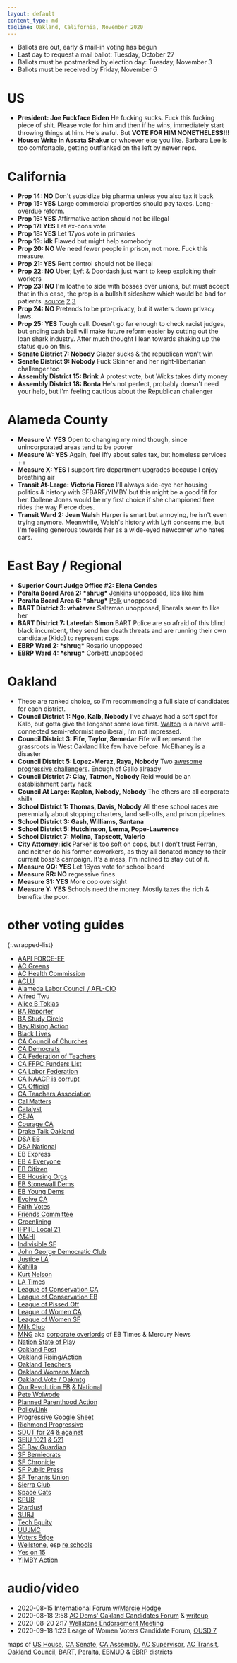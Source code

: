 ```yaml
---
layout: default
content_type: md
tagline: Oakland, California, November 2020
---
```


* Ballots are out, early & mail-in voting has begun
* Last day to request a mail ballot: Tuesday, October 27
* Ballots must be postmarked by election day: Tuesday, November 3
* Ballots must be received by Friday, November 6

# US
* **President: Joe Fuckface Biden** He fucking sucks. Fuck this fucking piece of shit. Please vote for him and then if he wins, immediately start throwing things at him. He's awful. But **VOTE FOR HIM NONETHELESS!!!**
* **House: Write in Assata Shakur** or whoever else you like. Barbara Lee is too comfortable, getting outflanked on the left by newer reps.

# California
* **Prop 14: NO** Don't subsidize big pharma unless you also tax it back
* **Prop 15: YES** Large commercial properties should pay taxes. Long-overdue reform.
* **Prop 16: YES** Affirmative action should not be illegal
* **Prop 17: YES** Let ex-cons vote
* **Prop 18: YES** Let 17yos vote in primaries
* **Prop 19: idk** Flawed but might help somebody
* **Prop 20: NO** We need fewer people in prison, not more. Fuck this measure.
* **Prop 21: YES** Rent control should not be illegal
* **Prop 22: NO** Uber, Lyft & Doordash just want to keep exploiting their workers
* **Prop 23: NO** I'm loathe to side with bosses over unions, but must accept that in this case, the prop is a bullshit sideshow which would be bad for patients. [source](https://www.rsnhope.org/rsn-blog/no-pro-23/) [2](https://www.nytimes.com/2019/08/02/health/kidney-dialysis-kickbacks.html) [3](https://www.cmadocs.org/newsroom/news/view/ArticleId/38532/CMA-Board-of-Trustees-votes-to-oppose-dialysis-ballot-initiative)
* **Prop 24: NO** Pretends to be pro-privacy, but it waters down privacy laws.
* **Prop 25: YES** Tough call. Doesn't go far enough to check racist judges, but ending cash bail will make future reform easier by cutting out the loan shark industry. After much thought I lean towards shaking up the status quo on this.
* **Senate District 7: Nobody** Glazer sucks & the republican won't win
* **Senate District 9: Nobody** Fuck Skinner and her right-libertarian challenger too
* **Assembly District 15: Brink** A protest vote, but Wicks takes dirty money
* **Assembly District 18: Bonta** He's not perfect, probably doesn't need your help, but I'm feeling cautious about the Republican challenger

# Alameda County
* **Measure V: YES** Open to changing my mind though, since unincorporated areas tend to be poorer
* **Measure W: YES** Again, feel iffy about sales tax, but homeless services ++
* **Measure X: YES** I support fire department upgrades because I enjoy breathing air
* **Transit At-Large: Victoria Fierce** I'll always side-eye her housing politics & history with SFBARF/YIMBY but this might be a good fit for her. Dollene Jones would be my first choice if she championed free rides the way Fierce does.
* **Transit Ward 2: Jean Walsh** Harper is smart but annoying, he isn't even trying anymore. Meanwhile, Walsh's history with Lyft concerns me, but I'm feeling generous towards her as a wide-eyed newcomer who hates cars.

# East Bay / Regional
* **Superior Court Judge Office #2: Elena Condes**
* **Peralta Board Area 2: \*shrug\*** [Jenkins](https://www.jenkinsforperalta.com/) unopposed, libs like him
* **Peralta Board Area 6: \*shrug\*** [Polk](https://www.dyanaforperalta.com/) unopposed
* **BART District 3: whatever** Saltzman unopposed, liberals seem to like her
* **BART District 7: Lateefah Simon** BART Police are so afraid of this blind black incumbent, they send her death threats and are running their own candidate (Kidd) to represent cops
* **EBRP Ward 2: \*shrug\*** Rosario unopposed
* **EBRP Ward 4: \*shrug\*** Corbett unopposed

# Oakland
* These are ranked choice, so I'm recommending a full slate of candidates for each district.
* **Council District 1: Ngo, Kalb, Nobody** I've always had a soft spot for Kalb, but gotta give the longshot some love first. [Walton](https://www.youtube.com/watch?v=wu6Dp0ZjsRU) is a naive well-connected semi-reformist neoliberal, I'm not impressed.
* **Council District 3: Fife, Taylor, Semedar** Fife will represent the grassroots in West Oakland like few have before. McElhaney is a disaster
* **Council District 5: Lopez-Meraz, Raya, Nobody** Two [awesome progressive challengers](https://twitter.com/zoelopezmeraz/status/1302338841639034886). Enough of Gallo already
* **Council District 7: Clay, Tatmon, Nobody** Reid would be an establishment party hack
* **Council At Large: Kaplan, Nobody, Nobody** The others are all corporate shills
* **School District 1: Thomas, Davis, Nobody** All these school races are perennially about stopping charters, land sell-offs, and prison pipelines.
* **School District 3: Gash, Williams, Santana**
* **School District 5: Hutchinson, Lerma, Pope-Lawrence**
* **School District 7: Molina, Tapscott, Valerio**
* **City Attorney: idk** Parker is too soft on cops, but I don't trust Ferran, and neither do his former coworkers, as they all donated money to their current boss's campaign. It's a mess, I'm inclined to stay out of it.
* **Measure QQ: YES** Let 16yos vote for school board
* **Measure RR: NO** regressive fines
* **Measure S1: YES** More cop oversight
* **Measure Y: YES** Schools need the money. Mostly taxes the rich & benefits the poor.

# other voting guides

{:.wrapped-list}
* [AAPI FORCE-EF](https://aapiforce-ef.vote/wp-content/uploads/2020/10/English-Voter-Guide-2.pdf)
* [AC Greens](https://acgreens.wordpress.com/voter-guides/)
* [AC Health Commission](https://acphc.files.wordpress.com/2020/09/acphc-voter_guide_2020.pdf)
* [ACLU](https://www.aclunc.org/vote)
* [Alameda Labor Council / AFL-CIO](https://alamedalabor.org/wp-content/uploads/2020/10/alc_endoresements-slate-2020_booklet_web.pdf)
* [Alfred Twu](https://mobile.twitter.com/alfred_twu/status/1303047250474483712)
* [Alice B Toklas](http://www.alicebtoklas.org/2020/08/nov2020endorsements/)
* [BA Reporter](https://www.ebar.com/news/news/297715)
* [BA Study Circle](https://drive.google.com/file/d/1smpTpPPIwLn8r1WeJz8R-3Pm5nnVMshM/view)
* [Bay Rising Action](https://bayrisingaction.org/2020summary/)
* [Black Lives](https://www.blacklivesvoterguide.org/)
* [CA Council of Churches](http://www.churchimpact.org/impact-blog/november-2020-ballot-recommendations-from-impact)
* [CA Democrats](https://cademorg-media.s3.amazonaws.com/wp-content/uploads/2020/09/28204844/CDP-PropEnsorsements__Interactive.pdf)
* [CA Federation of Teachers](https://www.cft.org/sites/main/files/file-attachments/cft_endorsements-november-3.pdf)
* [CA FFPC Funders List](http://www.fppc.ca.gov/transparency/top-contributors/nov-20-gen.html)
* [CA Labor Federation](https://calaborfed.org/2020-general-election-endorsements/)
* [CA NAACP is corrupt](https://calmatters.org/politics/2020/09/california-naacp-president-helps-corporate-ballot-measure-campaigns/)
* [CA Official](https://vig.cdn.sos.ca.gov/2020/general/pdf/complete-vig.pdf)
* [CA Teachers Association](https://www.cta.org/election-2020)
* [Cal Matters](https://calmatters.org/election-2020-guide/)
* [Catalyst](https://catalystactionfund.org/2020/10/01/catalyst-action-fund-endorsement-for-2020/)
* [CEJA](http://ceja-action.org/ej-voter/voterguide/)
* [Courage CA](https://progressivevotersguide.com/california/?county=alameda&c=1)
* [Drake Talk Oakland](https://draketalkoakland.com/2020/10/01/alameda-county-and-oakland-ballot-measures/)
* [DSA EB](https://www.eastbaydsa.org/endorsements/)
* [DSA National](https://electoral.dsausa.org/our-endorsements/)
* EB Express
* [EB 4 Everyone](https://eastbayforeveryone.org/election-2020/)
* [EB Citizen](https://ebcitizen.com/category/election-2020/)
* [EB Housing Orgs](http://ebho.org/our-work/2020-election/)
* [EB Stonewall Dems](http://eastbaystonewalldemocrats.org/Elections)
* [EB Young Dems](https://www.ebyd.org/endorsements)
* [Evolve CA](https://www.evolve-ca.org/2020-endorsements)
* [Faith Votes](https://3cfc515c-e849-4eb8-8e83-21b447f9969f.filesusr.com/ugd/4e49ff_6e26fe12663743238a338c5fee19447d.pdf)
* [Friends Committee](https://www.fclca.org/images/stories/pdfs/FCLCA_Board_of_Directors_Recommendations_Nov2020.pdf)
* [Greenlining](https://greenlining.org/publications/reports/2020/ballot-propositions-2020/)
* [IFPTE Local 21](https://www.ifpte21.org/content/2020-general-election-endorsements)
* [IM4HI](https://drive.google.com/file/d/1OnV1rtuYxKjiNcLCMschWWLK_Nixg6yx/view)
* [Indivisible SF](https://indivisiblesf.org/nov-2020-california-ballot-propositions)
* [John George Democratic Club](http://jgdc.org/)
* [Justice LA](https://justicelanow.org/wp-content/uploads/2017/08/Coalition-Voting-Guide-2020-9-21.pdf)
* [Kehilla](https://docs.google.com/spreadsheets/d/1tbqZvCuZK9Hsl4uKQoyWU98ireHs9UZ3VOXO8N-noic/edit)
* [Kurt Nelson](https://techcrunch.com/2020/10/06/im-a-software-engineer-at-uber-im-voting-against-prop-22/?tpcc=ECTW2020)
* [LA Times](https://www.latimes.com/opinion/story/2020-09-09/la-times-endorsements-november-2020-election-trump-biden)
* [League of Conservation CA](https://www.ecovote.org/elections/current-endorsements/)
* [League of Conservation EB](https://www.lcveastbay.org/november-2020-endorsements/)
* [League of Pissed Off](http://www.theleaguesf.org/)
* [League of Women CA](https://lwvc.org/vote/elections/ballot-recommendations)
* [League of Women SF](https://lwvsf.org/voter-resources)
* [Milk Club](http://www.milkclub.org/endorsements)
* [MNG](https://www.eastbaytimes.com/2020/08/30/our-election-endorsements-for-the-nov-3-races-and-ballot-measures/) aka [corporate overlords](https://en.wikipedia.org/wiki/Digital_First_Media) of EB Times & Mercury News
* [Nation State of Play](https://nation-state-of-play-california-politics-in-the-age-of-covi.simplecast.com/episodes/tracy-rosenberg-and-mary-stone-ross-on-a-ballot-measure-masquerading-as-a-privacy-proposal)
* [Oakland Post](https://www.postnewsgroup.com/post-endorses-school-board-candidates-demanding-full-local-control-oppose-school-closings/)
* [Oakland Rising](https://oaklandrising.org/elections/)[/Action](https://www.oaklandrisingaction.org/2020-voter-guide/)
* [Oakland Teachers](https://votewithoaklandteachers.com/2020-endorsements/)
* [Oakland Womens March](https://womensmarchoakland.org/)
* [Oakland.Vote / Oakmtg](https://www.oakmtg.club/guide/)
* [Our Revolution EB](https://www.ourrevolutioneastbay.org/endorsements.html) [& National](https://s3.amazonaws.com/s3-ourrevolution/images/OR_Endorsemnts.pdf)
* [Pete Woiwode](https://docs.google.com/spreadsheets/d/1_LT1q8zJMz2IGx0yxNq1xCD-ISImCt1exY_yCUDXb_g/edit)
* [Planned Parenthood Action](https://www.plannedparenthoodaction.org/planned-parenthood-advocates-mar-monte/voter-guide-2020)
* [PolicyLink](https://www.policylink.org/2020-CA-ballot-guide)
* [Progressive Google Sheet](https://docs.google.com/spreadsheets/d/17rf_j8iKf3n9ifNdnOdfxfRKKTc9EdDqxM-tfOX2GdU/htmlview?urp=gmail_link)
* [Richmond Progressive](https://www.richmondprogressivealliance.net)
* [SDUT for 24](https://www.sandiegouniontribune.com/opinion/commentary/story/2020-09-23/yes-on-proposition-24-data-privacy) [& against](https://www.sandiegouniontribune.com/opinion/commentary/story/2020-09-23/no-on-proposition-24-data-privacy)
* [SEIU 1021](https://www.seiu1021.org/post/november-3-endorsements) [& 521](https://www.seiu521.org/readytovote/)
* [SF Bay Guardian](http://www.sfbg.com/2020/10/01/endorsements-fall-2020/)
* [SF Berniecrats](https://sfberniecrats.com/endorsements/endorsements-nov-2020/)
* [SF Chronicle](https://www.sfchronicle.com/projects/2020/voter-guide/)
* [SF Public Press](https://sfpublicpress.org/series/san-francisco-november-2020-nonpartisan-election-guide/)
* [SF Tenants Union](https://sftu.org/endorsements/)
* [Sierra Club](https://www.sierraclub.org/san-francisco-bay/2020)
* [Space Cats](http://spacecats.org/)
* [SPUR](https://www.spur.org/voter-guide/oakland-2020-11)
* [Stardust](http://stardustdoherty.org/wordpress/?p=9487)
* [SURJ](https://docs.google.com/document/d/1BK3QOmRamm2l6Rhgi7X-xyRKMBQgEbYBCn2foEn_ULY/edit)
* [Tech Equity](https://techequitycollaborative.org/november-2020-election-guide/)
* [UUJMC](http://uujmca.org/advocacy/economic/2020-ballot-recommendations/)
* [Voters Edge](https://votersedge.org/ca/en/election/2020-11-03/alameda-county)
* [Wellstone](http://wellstoneclub.org/elections/), esp [re schools](http://wellstoneclub.org/wp-content/uploads/2020/09/2020-School-Board-Elections-Wellstone-Endorsement-Recs.pdf)
* [Yes on 15](https://www.yes15.org/)
* [YIMBY Action](https://yimbyaction.org/endorsements/)

# audio/video
* 2020-08-15 International Forum w/[Marcie Hodge](https://www.facebook.com/tumbletweetmedia/videos/834040027128850)
* 2020-08-18 2:58 [AC Dems' Oakland Candidates Forum](https://www.facebook.com/acdemocrats/videos/1266703727012996/) & [writeup](https://oaklandside.org/2020/08/19/oakland-city-council-candidates-discuss-issues-in-their-districts-virtually/)
* 2020-08-20 2:17 [Wellstone Endorsement Meeting](https://www.facebook.com/WellstoneDem/videos/298842841421549/)
* 2020-09-18 1:23 Leage of Women Voters Candidate Forum, [OUSD 7](https://www.youtube.com/watch?v=kApwfUlIZ04)

maps of [US House](https://en.wikipedia.org/wiki/List_of_United_States_congressional_districts), [CA Senate](http://www.legislature.ca.gov/Final_2013_2014_Senate_Map_v2.pdf), [CA Assembly](http://www.legislature.ca.gov/assemblydistricts.html), [AC Supervisor](http://www.acgov.org/board/documents/districtmap.pdf), [AC Transit](http://www.actransit.org/wp-content/uploads/FinalWard.pdf), [Oakland Council](http://gisapps1.mapoakland.com/councildistricts/), [BART](https://www.bart.gov/about/bod/districts), [Peralta](https://web.peralta.edu/trustees/files/2011/06/Area-Map-and-Descriptions.pdf), [EBMUD](https://www.ebmud.com/about-us/board-directors/your-board-members/) & [EBRP](https://www.ebparks.org/civicax/filebank/blobdload.aspx?blobid=30073) districts
